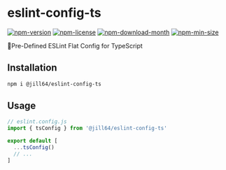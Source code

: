<!----- BEGIN GHOST DOCS HEADER ----->

# eslint-config-ts

[![npm-version](https://img.shields.io/npm/v/@jill64/eslint-config-ts)](https://npmjs.com/package/@jill64/eslint-config-ts) [![npm-license](https://img.shields.io/npm/l/@jill64/eslint-config-ts)](https://npmjs.com/package/@jill64/eslint-config-ts) [![npm-download-month](https://img.shields.io/npm/dm/@jill64/eslint-config-ts)](https://npmjs.com/package/@jill64/eslint-config-ts) [![npm-min-size](https://img.shields.io/bundlephobia/min/@jill64/eslint-config-ts)](https://npmjs.com/package/@jill64/eslint-config-ts)

🔹Pre-Defined ESLint Flat Config for TypeScript

## Installation

```sh
npm i @jill64/eslint-config-ts
```

<!----- END GHOST DOCS HEADER ----->

## Usage

```js
// eslint.config.js
import { tsConfig } from '@jill64/eslint-config-ts'

export default [
  ...tsConfig()
  // ...
]
```
